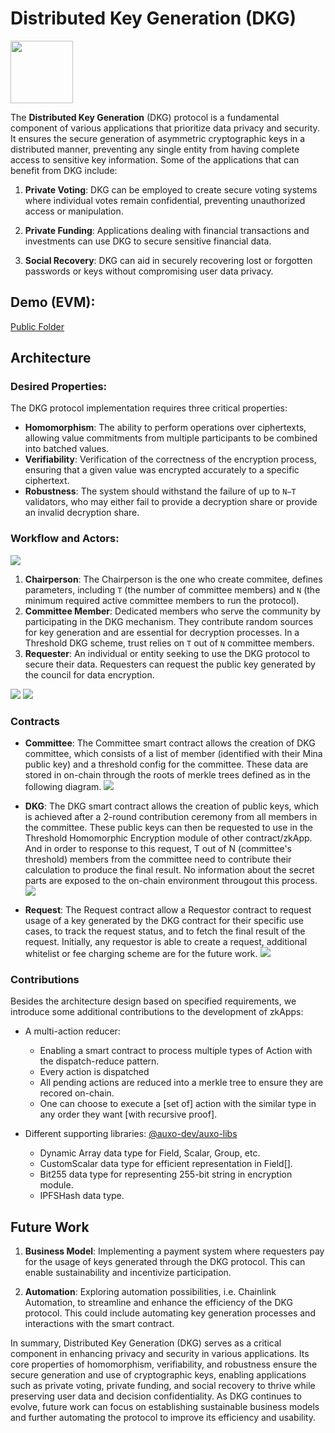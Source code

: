 # Distributed Key Generation (DKG)

<img src="https://i.ibb.co/rds9tdw/logo2.png" width="100" height="100">

The **Distributed Key Generation** (DKG) protocol is a fundamental component of various applications that prioritize data privacy and security. It ensures the secure generation of asymmetric cryptographic keys in a distributed manner, preventing any single entity from having complete access to sensitive key information. Some of the applications that can benefit from DKG include:

1. **Private Voting**: DKG can be employed to create secure voting systems where individual votes remain confidential, preventing unauthorized access or manipulation.

2. **Private Funding**: Applications dealing with financial transactions and investments can use DKG to secure sensitive financial data.

3. **Social Recovery**: DKG can aid in securely recovering lost or forgotten passwords or keys without compromising user data privacy.

## Demo (EVM):

<a target="_blank" href="https://drive.google.com/file/d/1BLMdaG_SfAEusQINV2mpU4v390Zj6Yhd/view">Public Folder</a>

## Architecture

### Desired Properties:

The DKG protocol implementation requires three critical properties:

- **Homomorphism**: The ability to perform operations over ciphertexts, allowing value commitments from multiple participants to be combined into batched values.
- **Verifiability**: Verification of the correctness of the encryption process, ensuring that a given value was encrypted accurately to a specific ciphertext.
- **Robustness**: The system should withstand the failure of up to `N−T` validators, who may either fail to provide a decryption share or provide an invalid decryption share.

### Workflow and Actors:

<img src="https://i.ibb.co/Q99wg06/usecase1.png">

1. **Chairperson**: The Chairperson is the one who create commitee, defines parameters, including `T` (the number of committee members) and `N` (the minimum required active committee members to run the protocol).
2. **Committee Member**: Dedicated members who serve the community by participating in the DKG mechanism. They contribute random sources for key generation and are essential for decryption processes. In a Threshold DKG scheme, trust relies on `T` out of `N` committee members.
3. **Requester**: An individual or entity seeking to use the DKG protocol to secure their data. Requesters can request the public key generated by the council for data encryption.

<img src="https://i.ibb.co/hdVxqPB/workflow1.png">
<img src="https://i.ibb.co/DW9H7t6/process.png">

### Contracts

- **Committee**: The Committee smart contract allows the creation of DKG committee, which consists of a list of member (identified with their Mina public key) and a threshold config for the committee. These data are stored in on-chain through the roots of merkle trees defined as in the following diagram.
  <img src="https://i.ibb.co/JxfxqQk/Committee.png" >

- **DKG**: The DKG smart contract allows the creation of public keys, which is achieved after a 2-round contribution ceremony from all members in the committee. These public keys can then be requested to use in the Threshold Homomorphic Encryption module of other contract/zkApp. And in order to response to this request, T out of N (committee's threshold) members from the committee need to contribute their calculation to produce the final result. No information about the secret parts are exposed to the on-chain environment througout this process.
  <img src="https://i.ibb.co/djbqCmJ/DKG.png">

- **Request**: The Request contract allow a Requestor contract to request usage of a key generated by the DKG contract for their specific use cases, to track the request status, and to fetch the final result of the request. Initially, any requestor is able to create a request, additional whitelist or fee charging scheme are for the future work.
  <img src="https://i.ibb.co/PrWyz5D/Request.png">

### Contributions

Besides the architecture design based on specified requirements, we introduce some additional contributions to the development of zkApps:

- A multi-action reducer:

  - Enabling a smart contract to process multiple types of Action with the dispatch-reduce pattern.
  - Every action is dispatched
  - All pending actions are reduced into a merkle tree to ensure they are recored on-chain.
  - One can choose to execute a [set of] action with the similar type in any order they want [with recursive proof].

- Different supporting libraries: <a target="_blank" href="https://github.com/auxo-zk/auxo-libs">@auxo-dev/auxo-libs</a>
  - Dynamic Array data type for Field, Scalar, Group, etc.
  - CustomScalar data type for efficient representation in Field[].
  - Bit255 data type for representing 255-bit string in encryption module.
  - IPFSHash data type.

## Future Work

1. **Business Model**: Implementing a payment system where requesters pay for the usage of keys generated through the DKG protocol. This can enable sustainability and incentivize participation.

2. **Automation**: Exploring automation possibilities, i.e. Chainlink Automation, to streamline and enhance the efficiency of the DKG protocol. This could include automating key generation processes and interactions with the smart contract.

In summary, Distributed Key Generation (DKG) serves as a critical component in enhancing privacy and security in various applications. Its core properties of homomorphism, verifiability, and robustness ensure the secure generation and use of cryptographic keys, enabling applications such as private voting, private funding, and social recovery to thrive while preserving user data and decision confidentiality. As DKG continues to evolve, future work can focus on establishing sustainable business models and further automating the protocol to improve its efficiency and usability.
